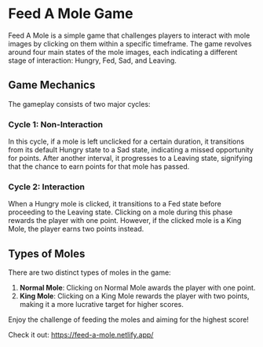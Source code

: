 
# Feed A Mole Game

Feed A Mole is a simple game that challenges players to interact with mole images by clicking on them within a specific timeframe. The game revolves around four main states of the mole images, each indicating a different stage of interaction: Hungry, Fed, Sad, and Leaving.

## Game Mechanics

The gameplay consists of two major cycles:

### Cycle 1: Non-Interaction
In this cycle, if a mole is left unclicked for a certain duration, it transitions from its default Hungry state to a Sad state, indicating a missed opportunity for points. After another interval, it progresses to a Leaving state, signifying that the chance to earn points for that mole has passed.

### Cycle 2: Interaction
When a Hungry mole is clicked, it transitions to a Fed state before proceeding to the Leaving state. Clicking on a mole during this phase rewards the player with one point. However, if the clicked mole is a King Mole, the player earns two points instead.

## Types of Moles

There are two distinct types of moles in the game:

1. **Normal Mole**: Clicking on Normal Mole awards the player with one point.
2. **King Mole**: Clicking on a King Mole rewards the player with two points, making it a more lucrative target for higher scores.

Enjoy the challenge of feeding the moles and aiming for the highest score!

Check it out: https://feed-a-mole.netlify.app/
